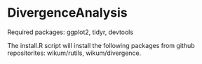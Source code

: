 # DivergenceAnalysis

Required packages: ggplot2, tidyr, devtools

The install.R script will install the following packages from github repositorites: wikum/rutils, wikum/divergence.



